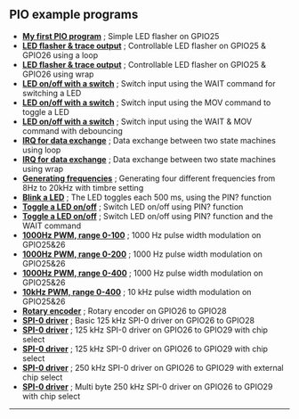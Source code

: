 ## PIO example programs ##

- [****My first PIO program****](Bit%20toggle-1%20(GPIO25).f) ; Simple LED flasher on GPIO25
- [****LED flasher & trace output****](Bit%20toggle-2%20(GPIO25&26).f) ; Controllable LED flasher on GPIO25 & GPIO26 using a loop
- [****LED flasher & trace output****](Bit%20toggle-3%20(GPIO25&26).f) ; Controllable LED flasher on GPIO25 & GPIO26 using wrap
- [****LED on/off with a switch****](In&out-1%20(GPIO24&25).f) ; Switch input using the WAIT command for switching a LED
- [****LED on/off with a switch****](In&out-2%20(GPIO24&25).f) ; Switch input using the MOV command to toggle a LED
- [****LED on/off with a switch****](In&out-3%20(GPIO24&25).f) ; Switch input using the WAIT & MOV command with debouncing
- [****IRQ for data exchange****](irq-1%20(GPIO24&25)%20loop.f) ; Data exchange between two state machines using loop
- [****IRQ for data exchange****](irq-2%20(GPIO24&25)%20wrap.f) ; Data exchange between two state machines using wrap
- [****Generating frequencies****](music-0%20(GPIO26to29).f) ; Generating four different frequencies from 8Hz to 20kHz with timbre setting
- [****Blink a LED****](on&off-1%20(GPIO24&25)%20pin,%20invert,%20delay.f) ; The LED toggles each 500 ms, using the PIN? function
- [****Toggle a LED on/off****](on&off-2%20(GPIO24&25)%20pin,%20invert,%20delay.f) ; Switch LED on/off using PIN? function
- [****Toggle a LED on/off****](on&off-2%20(GPIO24&25)%20pin,%20invert,%20delay.f) ; Switch LED on/off using PIN? function and the WAIT command
- [****1000Hz PWM, range 0-100****](PWM-1%20(GPIO25&26)%201000Hz,%20100%20range.f) ; 1000 Hz pulse width modulation on GPIO25&26
- [****1000Hz PWM, range 0-200****](PWM-2%20(GPIO25&26)%201000Hz,%20200%20range.f) ; 1000 Hz pulse width modulation on GPIO25&26
- [****1000Hz PWM, range 0-400****](PWM-3%20(GPIO25&26)%201000Hz,%20400%20range.f) ; 1000 Hz pulse width modulation on GPIO25&26
- [****10kHz PWM, range 0-400****](PWM-4%20(GPIO25&26)%2010000Hz,%20400%20range.f) ; 10 kHz pulse width modulation on GPIO25&26
- [****Rotary encoder****](rotary-0%20(GPIO26to28)%20encoder.f) ; Rotary encoder on GPIO26 to GPIO28
- [****SPI-0 driver****](spi-0%20(GPIO26to28)%20125kHz.f) ; Basic 125 kHz SPI-0 driver on GPIO26 to GPIO28
- [****SPI-0 driver****](spi-1%20(GPIO26to28)%20125kHz.f) ; 125 kHz SPI-0 driver on GPIO26 to GPIO29 with chip select
- [****SPI-0 driver****](spi-2%20(GPIO26to28)%20125kHz.f) ; 125 kHz SPI-0 driver on GPIO26 to GPIO29 with chip select
- [****SPI-0 driver****](spi-3%20(GPIO26to28)%20125kHz.f) ; 250 kHz SPI-0 driver on GPIO26 to GPIO29 with external chip select
- [****SPI-0 driver****](spi-4%20(GPIO26to28)%20125kHz.f) ; Multi byte 250 kHz SPI-0 driver on GPIO26 to GPIO29 with chip select

***
